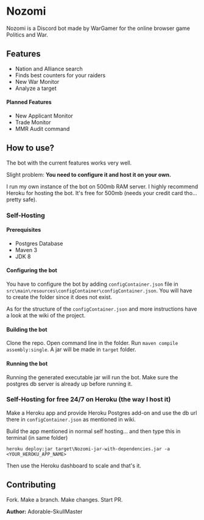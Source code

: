 # Nozomi

Nozomi is a Discord bot made by WarGamer for the online browser game Politics and War.

## Features

- Nation and Alliance search
- Finds best counters for your raiders
- New War Monitor
- Analyze a target

#### Planned Features

- New Applicant Monitor
- Trade Monitor
- MMR Audit command

## How to use?

The bot with the current features works very well. 

Slight problem: **You need to configure it and host it on your own.**

I run my own instance of the bot on 500mb RAM server. 
I highly recommend Heroku for hosting the bot. It's free for 500mb (needs your credit card tho... pretty safe).

### Self-Hosting

#### Prerequisites

- Postgres Database
- Maven 3
- JDK 8

#### Configuring the bot

You have to configure the bot by adding `configContainer.json` file in `src\main\resources\configContainer\configContainer.json`.
You will have to create the folder since it does not exist.

As for the structure of the `configContainer.json` and more instructions have a look at the wiki of the project.

#### Building the bot

Clone the repo. Open command line in the folder. Run `maven compile assembly:single`. A jar will be made in `target` folder.

#### Running the bot 

Running the generated executable jar will run the bot. Make sure the postgres db server is already up before running it. 

### Self-Hosting for free 24/7 on Heroku (the way I host it)

Make a Heroku app and provide Heroku Postgres add-on and use the db url there in `configContainer.json` as mentioned in wiki.

Build the app mentioned in normal self hosting... and then type this in terminal (in same folder)

`heroku deploy:jar target\Nozomi-jar-with-dependencies.jar -a <YOUR_HEROKU_APP_NAME>`

Then use the Heroku dashboard to scale and that's it.

## Contributing

Fork. Make a branch. Make changes. Start PR.

**Author:** Adorable-SkullMaster